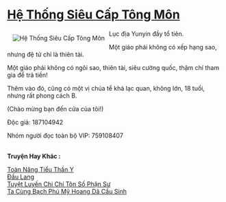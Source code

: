 <a href="https://truyentiki.com/he-thong-sieu-cap-tong-mon.31702/" title="Hệ Thống Siêu Cấp Tông Môn"><h1>Hệ Thống Siêu Cấp Tông Môn</h1></a><div style="display:table"><img align="right" style="float: left; padding: 10px;" src="https://truyentiki.com/a/img/str/src/he-thong-sieu-cap-tong-mon-1591843049.jpg" alt="Hệ Thống Siêu Cấp Tông Môn">Lục địa Yunyin đầy tổ tiên. <p></p> Một giáo phái không có xếp hạng sao, nhưng đệ tử chỉ là thiên tài. <p></p> Một giáo phái không có ngôi sao, thiên tài, siêu cường quốc, thậm chí tham gia để trả tiền! <p></p> Thêm vào đó, cũng có một vị chúa tể khá lạc quan, không lớn, 18 tuổi, nhưng rất phong cách B. <p></p> (Chào mừng bạn đến cửa của tôi!) <p></p> Độc giả: 187104942 <p></p> Nhóm người đọc toàn bộ VIP: 759108407</div><p><br><b>Truyện Hay Khác :</b></p><a href="https://truyentiki.com/toan-nang-tieu-than-y.31701/" alt="Toàn Năng Tiểu Thần Y">Toàn Năng Tiểu Thần Y</a><br/><a href="https://github.com/nownovels/top500/tree/master/truyenhay/33499/" alt="Đầu Lang">Đầu Lang</a><br/><a href="https://github.com/nownovels/truyenhay/tree/master/truyenhay/30651/README.md" alt="Tuyệt Luyến Chi Chí Tôn Số Phận Sư">Tuyệt Luyến Chi Chí Tôn Số Phận Sư</a><br/><a href="https://truyentiki.wordpress.com/2020/06/08/ta-cung-bach-phu-my-hoang-da-cau-sinh/" alt="Ta Cùng Bạch Phú Mỹ Hoang Dã Cầu Sinh">Ta Cùng Bạch Phú Mỹ Hoang Dã Cầu Sinh</a><br/>